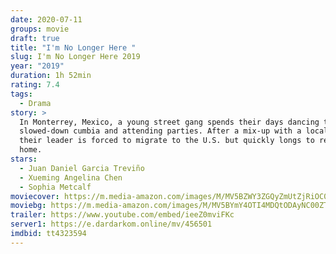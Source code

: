 ```yaml
---
date: 2020-07-11
groups: movie
draft: true
title: "I'm No Longer Here "
slug: I'm No Longer Here 2019
year: "2019"
duration: 1h 52min
rating: 7.4
tags:
  - Drama
story: >
  In Monterrey, Mexico, a young street gang spends their days dancing to
  slowed-down cumbia and attending parties. After a mix-up with a local cartel,
  their leader is forced to migrate to the U.S. but quickly longs to return
  home.
stars:
  - Juan Daniel Garcia Treviño
  - Xueming Angelina Chen
  - Sophia Metcalf
moviecover: https://m.media-amazon.com/images/M/MV5BZWY3ZGQyZmUtZjRiOC00ODFmLWI3YmMtOTQwN2RiYWI2NmQ3XkEyXkFqcGdeQXVyMjUxMTY3ODM@._V1_SY1000_CR0,0,713,1000_AL_.jpg
moviebg: https://m.media-amazon.com/images/M/MV5BYmY4OTI4MDQtODAyNC00ZTU4LWE3OWYtMGI3NjVlMjgzODZhXkEyXkFqcGdeQXVyMTg0ODExNDQ@._V1_SY1000_CR0,0,1509,1000_AL_.jpg
trailer: https://www.youtube.com/embed/ieeZ0mviFKc
server1: https://e.dardarkom.online/mv/456501
imdbid: tt4323594
---
```

